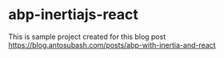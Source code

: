 # abp-inertiajs-react
This is sample project created for this blog post https://blog.antosubash.com/posts/abp-with-inertia-and-react 
